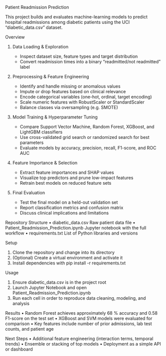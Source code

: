 Patient Readmission Prediction

This project builds and evaluates machine-learning models to predict hospital readmissions among diabetic patients using the UCI “diabetic\_data.csv” dataset.

Overview

1. Data Loading & Exploration

   * Inspect dataset size, feature types and target distribution
   * Convert readmission times into a binary “readmitted/not readmitted” label

2. Preprocessing & Feature Engineering

   * Identify and handle missing or anomalous values
   * Impute or drop features based on clinical relevance
   * Encode categorical variables (one-hot, ordinal, target encoding)
   * Scale numeric features with RobustScaler or StandardScaler
   * Balance classes via oversampling (e.g. SMOTE)

3. Model Training & Hyperparameter Tuning

   * Compare Support Vector Machine, Random Forest, XGBoost, and LightGBM classifiers
   * Use cross-validated grid search or randomized search for best parameters
   * Evaluate models by accuracy, precision, recall, F1-score, and ROC AUC

4. Feature Importance & Selection

   * Extract feature importances and SHAP values
   * Visualize top predictors and prune low-impact features
   * Retrain best models on reduced feature sets

5. Final Evaluation

   * Test the final model on a held-out validation set
   * Report classification metrics and confusion matrix
   * Discuss clinical implications and limitations

Repository Structure
• diabetic\_data.csv
Raw patient data file
• Patient\_Readmission\_Prediction.ipynb
Jupyter notebook with the full workflow
• requirements.txt
List of Python libraries and versions

Setup

1. Clone the repository and change into its directory
2. (Optional) Create a virtual environment and activate it
3. Install dependencies with
   pip install -r requirements.txt

Usage

1. Ensure diabetic\_data.csv is in the project root
2. Launch Jupyter Notebook and open Patient\_Readmission\_Prediction.ipynb
3. Run each cell in order to reproduce data cleaning, modeling, and analysis

Results
• Random Forest achieves approximately 68 % accuracy and 0.58 F1-score on the test set
• XGBoost and SVM models were evaluated for comparison
• Key features include number of prior admissions, lab test counts, and patient age

Next Steps
• Additional feature engineering (interaction terms, temporal trends)
• Ensemble or stacking of top models
• Deployment as a simple API or dashboard


